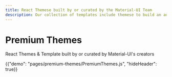 ```yaml
---
title: React Themese built by or curated by the Material-UI Team
description: Our collection of templates include themese to build an admin, dashboard, landing page, e-commerce, application, and more.
---
```


# Premium Themes

<p class="description">React Themes & Template built by or curated by Material-UI's creators</p>

{{"demo": "pages/premium-themes/PremiumThemes.js", "hideHeader": true}}